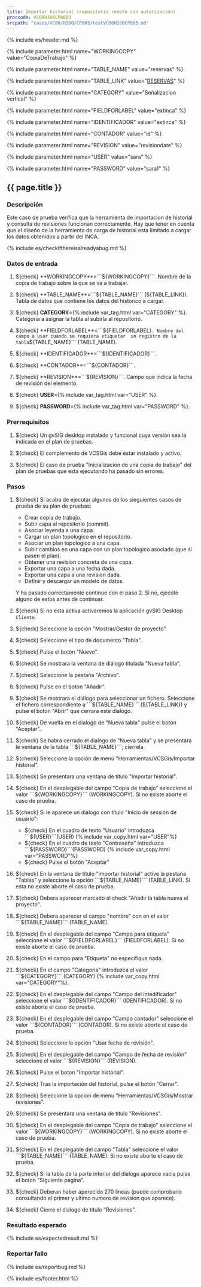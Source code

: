 ```yaml
---
title: Importar historial (repositorio remoto con autorización)
proccode: VC00HI00CP0003
srcpath: "casos/VC00/HI00/CP003/testVC00HI00CP003.md"
---
```



{% include es/header.md %}

{% include parameter.html name="WORKINGCOPY" value="CopiaDeTrabajo" %}

{% include parameter.html name="TABLE_NAME" value="reservas" %}

{% include parameter.html name="TABLE_LINK" value="<a href='../../data/reservas.csv'>RESERVAS</a>" %}

{% include parameter.html name="CATEGORY" value="Señalizacion vertical" %}

{% include parameter.html name="FIELDFORLABEL" value="extinca" %}

{% include parameter.html name="IDENTIFICADOR" value="extinca" %}

{% include parameter.html name="CONTADOR" value="id" %}

{% include parameter.html name="REVISION" value="revisiondate" %}

{% include parameter.html name="USER" value="sara" %}

{% include parameter.html name="PASSWORD" value="sara1" %}


## {{ page.title }}

### Descripción

Este caso de prueba verifica que la herramienta de importacion de historial y consulta de revisiones funcionan
correctamente. Hay que tener en cuenta que el diseño de la herramienta de carga de historial esta limitado a
cargar los datos obtenidos a partir del INCA.


{% include es/checkifthereisalreadyabug.md %}


### Datos de entrada

1. ${check} **WORKINGCOPY**=```${WORKINGCOPY}```. Nombre de la copia de trabajo sobre la que se va a trabajar.

1. ${check} **TABLE_NAME**=```${TABLE_NAME}``` (${TABLE_LINK}). Tabla de datos que contiene los datos del 
   historico a cargar. 

1. ${check} **CATEGORY**={% include var_tag.html var="CATEGORY" %}. Categoria a asignar la tabla al subirla al repositorio.

1. ${check} **FIELDFORLABEL**=```${FIELDFORLABEL}```. Nombre del campo a usar cuando se requiera etiquetar 
   un registro de la tabla```${TABLE_NAME}``` (TABLE_NAME).

1. ${check} **IDENTIFICADOR**=```${IDENTIFICADOR}```.

1. ${check} **CONTADOR**=```${CONTADOR}```.

1. ${check} **REVISION**=```${REVISION}```. Campo que indica la fecha de revisión del elemento.

1. ${check} **USER**={% include var_tag.html var="USER" %}.

1. ${check} **PASSWORD**={% include var_tag.html var="PASSWORD" %}.


### Prerrequisitos

1. ${check} Un gvSIG desktop instalado y funcional cuya versión sea la indicada en el plan de pruebas.

1. ${check} El complemento de VCSGis debe estar instalado y activo.

1. ${check} El caso de prueba 
   "Inicializacion de una copia de trabajo" del plan de pruebas que esta ejecutando
   ha pasado sin errores.
   
### Pasos

1. ${check} Si acaba de ejecutar algunos de los sieguientes casos de prueba de su plan de pruebas:
    * Crear copia de trabajo.
    * Subir capa al repositorio (commit).
    * Asociar leyenda a una capa.
    * Cargar un plan topologico en el repositorio.
    * Asociar un plan topologico a una capa.
    * Subir cambios en una capa con un plan topologico asociado (que sí pasen el plan).
    * Obtener una revision concreta de una capa.
    * Exportar una capa a una fecha dada.
    * Exportar una capa a una revision dada.
    * Definir y descargar un modelo de datos.

   Y ha pasado correctamente continue con el paso 2.
   Si no, ejecúte alguno de estos antes de continuar.

2. ${check} Si no esta activa activaremos la aplicación gvSIG Desktop ```Cliente```.

3. ${check} Seleccione la opción "Mostrar/Gestor de proyecto".

4. ${check} Seleccione el tipo de documento "Tabla".

5. ${check} Pulse el botón "Nuevo".

6. ${check} Se mostrara la ventana de diálogo titulada "Nueva tabla". 

7. ${check} Seleccione la pestaña "Archivo".

8. ${check} Pulse en el boton "Añadir".

9. ${check} Se mostrara el diálogo para seleccionar un fichero. 
    Seleccione el fichero correspondiente a ```${TABLE_NAME}``` (${TABLE_LINK}) y pulse el boton "Abrir" que cerrara este dialogo.

10. ${check} De vuelta en el dialogo de "Nueva tabla" pulse el botón "Aceptar".

11. ${check} Se habra cerrado el dialogo de "Nueva tabla" y se presentara le ventana de la tabla ```${TABLE_NAME}```; cierrela.

11. ${check} Seleccione la opción de menú "Herramientas/VCSGis/Importar historial".

12. ${check} Se presentara una ventana de título  "Importar historial".

13. ${check} En el desplegable del campo "Copia de trabajo" seleccione el valor ```${WORKINGCOPY}``` (WORKINGCOPY).
    Si no existe aborte el caso de prueba.

14. ${check} Si le aparece un dialogo con título "Inicio de sessión de usuario":
    * ${check} En el cuadro de texto "Usuario" introduzca ```${USER}```(USER) {% include var_copy.html var="USER"%}
    * ${check} En el cuadro de texto "Contraseña" introduzca ```${PASSWORD}```(PASSWORD) {% include var_copy.html var="PASSWORD"%}
    * ${check} Pulse el botón "Aceptar"

15. ${check} En la ventana de título  "Importar historial" active la pestaña "Tablas" y seleccione
    la opción ```${TABLE_NAME}``` (TABLE_LINK). Si esta no existe aborte el caso de prueba.

16. ${check} Debera aparecer marcado el check "Añadir la tabla nueva el proyecto".

17. ${check} Debera aparecer el campo "nombre" con en el valor ```${TABLE_NAME}``` (TABLE_NAME).

18. ${check} En el desplegable del campo "Campo para etiqueta" seleccione el valor ```${FIELDFORLABEL}``` (FIELDFORLABEL). 
   Si no existe aborte el caso de prueba.

19. ${check} En el campo para "Etiqueta" no especifique nada.

20. ${check} En el campo "Categoria" introduzca el valor ```${CATEGORY}``` (CATEGORY) {% include var_copy.html var="CATEGORY"%}.

21. ${check} En el desplegable del campo "Campo del intedificador" seleccione el valor ```${IDENTIFICADOR}``` (IDENTIFICADOR).
    Si no existe aborte el caso de prueba.

22. ${check} En el desplegable del campo "Campo contador" seleccione el valor ```${CONTADOR}``` (CONTADOR).
    Si no existe aborte el caso de prueba.

23. ${check} Seleccione la opción "Usar fecha de revisión".

24. ${check} En el desplegable del campo "Campo de fecha de revisión" seleccione el valor ```${REVISION}``` (REVISION).

25. ${check} Pulse el boton "Importar historial".

26. ${check} Tras la importación del historial, pulse el botón "Cerrar". 

27. ${check} Seleccione la opcion de menu "Herramientas/VCSGis/Mostrar revisiones".

28. ${check} Se presentara una ventana de título  "Revisiones".

30. ${check} En el desplegable del campo "Copia de trabajo" seleccione el valor ```${WORKINGCOPY}``` (WORKINGCOPY).
    Si no existe aborte el caso de prueba.

31. ${check} En el desplegable del campo "Tabla" seleccione el valor ```${TABLE_NAME}``` (TABLE_NAME).
    Si no existe aborte el caso de prueba.
    
32. ${check} Si la tabla de la parte inferior del dialogo aparece vacia pulse el boton "Siguiente pagina".

34. ${check} Deberan haber aperecido 270 lineas (puede comprobarlo consultando el primer y ultimo numero de revision que aparece).

33. ${check} Cierre el dialogo de titulo "Revisiones".

### Resultado esperado

{% include es/expectedresult.md %}

### Reportar fallo

{% include es/reportbug.md %}

{% include es/footer.html %}
